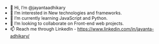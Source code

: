 - 👋 Hi, I’m @jayantaadhikary
- 👀 I’m interested in New technologies and frameworks.
- 🌱 I’m currently learning JavaScript and Python.
- 💞️ I’m looking to collaborate on Front-end web projects.
- 📫 Reach me through LinkedIn - https://www.linkedin.com/in/jayanta-adhikary/

<!---
jayantaadhikary/jayantaadhikary is a ✨ special ✨ repository because its `README.md` (this file) appears on your GitHub profile.
You can click the Preview link to take a look at your changes.
--->
